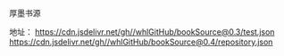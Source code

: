 厚墨书源

地址：
https://cdn.jsdelivr.net/gh//whlGitHub/bookSource@0.3/test.json
https://cdn.jsdelivr.net/gh//whlGitHub/bookSource@0.4/repository.json
